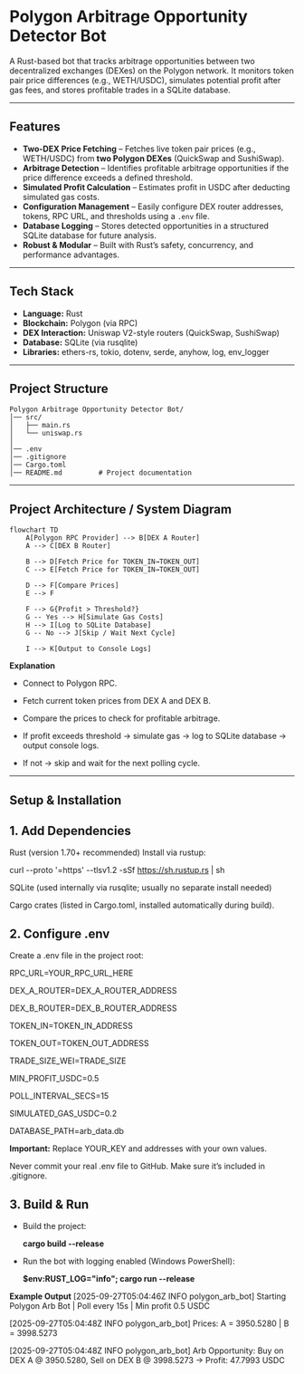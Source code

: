 # Polygon Arbitrage Opportunity Detector Bot

A Rust-based bot that tracks arbitrage opportunities between two decentralized exchanges (DEXes) on the Polygon network. It monitors token pair price differences (e.g., WETH/USDC), simulates potential profit after gas fees, and stores profitable trades in a SQLite database.

---

## Features

- **Two-DEX Price Fetching** – Fetches live token pair prices (e.g., WETH/USDC) from **two Polygon DEXes** (QuickSwap and SushiSwap).  
- **Arbitrage Detection** – Identifies profitable arbitrage opportunities if the price difference exceeds a defined threshold.  
- **Simulated Profit Calculation** – Estimates profit in USDC after deducting simulated gas costs.  
- **Configuration Management** – Easily configure DEX router addresses, tokens, RPC URL, and thresholds using a `.env` file.  
- **Database Logging** – Stores detected opportunities in a structured SQLite database for future analysis.  
- **Robust & Modular** – Built with Rust’s safety, concurrency, and performance advantages.  

---

## Tech Stack

- **Language:** Rust  
- **Blockchain:** Polygon (via RPC)  
- **DEX Interaction:** Uniswap V2-style routers (QuickSwap, SushiSwap)  
- **Database:** SQLite (via rusqlite)  
- **Libraries:** ethers-rs, tokio, dotenv, serde, anyhow, log, env_logger  

---

## Project Structure

```plaintext
Polygon Arbitrage Opportunity Detector Bot/
│── src/
│   ├── main.rs       
│   └── uniswap.rs   
│
│── .env             
│── .gitignore       
│── Cargo.toml      
│── README.md         # Project documentation
```

---

## Project Architecture / System Diagram


```mermaid
flowchart TD
    A[Polygon RPC Provider] --> B[DEX A Router]
    A --> C[DEX B Router]

    B --> D[Fetch Price for TOKEN_IN→TOKEN_OUT]
    C --> E[Fetch Price for TOKEN_IN→TOKEN_OUT]

    D --> F[Compare Prices]
    E --> F

    F --> G{Profit > Threshold?}
    G -- Yes --> H[Simulate Gas Costs]
    H --> I[Log to SQLite Database]
    G -- No --> J[Skip / Wait Next Cycle]

    I --> K[Output to Console Logs]                                                                                               
```

 **Explanation**

- Connect to Polygon RPC.

- Fetch current token prices from DEX A and DEX B.

- Compare the prices to check for profitable arbitrage.

- If profit exceeds threshold → simulate gas → log to SQLite database → output console logs.

- If not → skip and wait for the next polling cycle.

---

## Setup & Installation

## 1. Add Dependencies

Rust (version 1.70+ recommended)
Install via rustup:

curl --proto '=https' --tlsv1.2 -sSf https://sh.rustup.rs | sh


SQLite (used internally via rusqlite; usually no separate install needed)

Cargo crates (listed in Cargo.toml, installed automatically during build).

## 2. Configure .env

Create a .env file in the project root:

RPC_URL=YOUR_RPC_URL_HERE

DEX_A_ROUTER=DEX_A_ROUTER_ADDRESS

DEX_B_ROUTER=DEX_B_ROUTER_ADDRESS

TOKEN_IN=TOKEN_IN_ADDRESS

TOKEN_OUT=TOKEN_OUT_ADDRESS

TRADE_SIZE_WEI=TRADE_SIZE

MIN_PROFIT_USDC=0.5

POLL_INTERVAL_SECS=15

SIMULATED_GAS_USDC=0.2

DATABASE_PATH=arb_data.db



**Important:** Replace YOUR_KEY and addresses with your own values.

Never commit your real .env file to GitHub. Make sure it’s included in .gitignore.


## 3. Build & Run

- Build the project:

  **cargo build --release**


- Run the bot with logging enabled (Windows PowerShell):

  **$env:RUST_LOG="info"; cargo run --release**

**Example Output**
[2025-09-27T05:04:46Z INFO  polygon_arb_bot] Starting Polygon Arb Bot | Poll every 15s | Min profit 0.5 USDC

[2025-09-27T05:04:48Z INFO  polygon_arb_bot] Prices: A = 3950.5280 | B = 3998.5273

[2025-09-27T05:04:48Z INFO  polygon_arb_bot]  Arb Opportunity: Buy on DEX A @ 3950.5280, Sell on DEX B @ 3998.5273 → Profit: 47.7993 USDC










